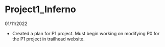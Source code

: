 # Project1_Inferno

01/11/2022
- Created a plan for P1 project. Must begin working on modifying P0 for the P1 project in trailhead website.
